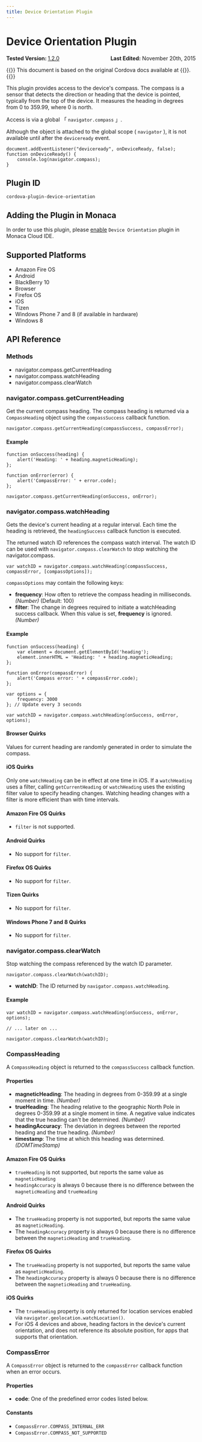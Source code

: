 ```yaml
---
title: Device Orientation Plugin
---
```


# Device Orientation Plugin

<div>
  <div  style="float: left;" align="left"><b>Tested Version: </b><a href="https://github.com/apache/cordova-plugin-camera/blob/master/RELEASENOTES.md#120-jun-17-2015">1.2.0</a></div>   
  <div align="right" style="float: right;"><b>Last Edited:</b> November 20th, 2015</div>
  <br/>
</div>

{{<note>}}
This document is based on the original Cordova docs available at {{<link title="Cordova Docs" href="https://github.com/apache/cordova-plugin-device-orientation">}}.
{{</note>}}

This plugin provides access to the device's compass. The compass is a
sensor that detects the direction or heading that the device is pointed,
typically from the top of the device. It measures the heading in degrees
from 0 to 359.99, where 0 is north.

Access is via a global 「 `navigator.compass` 」.

Although the object is attached to the global scope ( `navigator` ), it
is not available until after the `deviceready` event.

    document.addEventListener("deviceready", onDeviceReady, false);
    function onDeviceReady() {
        console.log(navigator.compass);
    }

Plugin ID
---------

    cordova-plugin-device-orientation

Adding the Plugin in Monaca
---------------------------

In order to use this plugin, please [enable](/en/monaca_ide/manual/dependencies/cordova_plugin/#add-plugins)
`Device Orientation` plugin in Monaca Cloud IDE.

Supported Platforms
-------------------

-   Amazon Fire OS
-   Android
-   BlackBerry 10
-   Browser
-   Firefox OS
-   iOS
-   Tizen
-   Windows Phone 7 and 8 (if available in hardware)
-   Windows 8

API Reference
-------------

### Methods

-   navigator.compass.getCurrentHeading
-   navigator.compass.watchHeading
-   navigator.compass.clearWatch

### navigator.compass.getCurrentHeading

Get the current compass heading. The compass heading is returned via a
`CompassHeading` object using the `compassSuccess` callback function.

    navigator.compass.getCurrentHeading(compassSuccess, compassError);

#### Example

    function onSuccess(heading) {
        alert('Heading: ' + heading.magneticHeading);
    };

    function onError(error) {
        alert('CompassError: ' + error.code);
    };

    navigator.compass.getCurrentHeading(onSuccess, onError);

### navigator.compass.watchHeading

Gets the device's current heading at a regular interval. Each time the
heading is retrieved, the `headingSuccess` callback function is
executed.

The returned watch ID references the compass watch interval. The watch
ID can be used with `navigator.compass.clearWatch` to stop watching the
navigator.compass.

    var watchID = navigator.compass.watchHeading(compassSuccess, compassError, [compassOptions]);

`compassOptions` may contain the following keys:

-   **frequency**: How often to retrieve the compass heading in
    milliseconds. *(Number)* (Default: 100)
-   **filter**: The change in degrees required to initiate a
    watchHeading success callback. When this value is set, **frequency**
    is ignored. *(Number)*

#### Example

    function onSuccess(heading) {
        var element = document.getElementById('heading');
        element.innerHTML = 'Heading: ' + heading.magneticHeading;
    };

    function onError(compassError) {
        alert('Compass error: ' + compassError.code);
    };

    var options = {
        frequency: 3000
    }; // Update every 3 seconds

    var watchID = navigator.compass.watchHeading(onSuccess, onError, options);

#### Browser Quirks

Values for current heading are randomly generated in order to simulate
the compass.

#### iOS Quirks

Only one `watchHeading` can be in effect at one time in iOS. If a
`watchHeading` uses a filter, calling `getCurrentHeading` or
`watchHeading` uses the existing filter value to specify heading
changes. Watching heading changes with a filter is more efficient than
with time intervals.

#### Amazon Fire OS Quirks

-   `filter` is not supported.

#### Android Quirks

-   No support for `filter`.

#### Firefox OS Quirks

-   No support for `filter`.

#### Tizen Quirks

-   No support for `filter`.

#### Windows Phone 7 and 8 Quirks

-   No support for `filter`.

### navigator.compass.clearWatch

Stop watching the compass referenced by the watch ID parameter.

    navigator.compass.clearWatch(watchID);

-   **watchID**: The ID returned by `navigator.compass.watchHeading`.

#### Example

    var watchID = navigator.compass.watchHeading(onSuccess, onError, options);

    // ... later on ...

    navigator.compass.clearWatch(watchID);

### CompassHeading

A `CompassHeading` object is returned to the `compassSuccess` callback
function.

#### Properties

-   **magneticHeading**: The heading in degrees from 0-359.99 at a
    single moment in time. *(Number)*
-   **trueHeading**: The heading relative to the geographic North Pole
    in degrees 0-359.99 at a single moment in time. A negative value
    indicates that the true heading can't be determined. *(Number)*
-   **headingAccuracy**: The deviation in degrees between the reported
    heading and the true heading. *(Number)*
-   **timestamp**: The time at which this heading was determined.
    *(DOMTimeStamp)*

#### Amazon Fire OS Quirks

-   `trueHeading` is not supported, but reports the same value as
    `magneticHeading`
-   `headingAccuracy` is always 0 because there is no difference between
    the `magneticHeading` and `trueHeading`

#### Android Quirks

-   The `trueHeading` property is not supported, but reports the same
    value as `magneticHeading`.
-   The `headingAccuracy` property is always 0 because there is no
    difference between the `magneticHeading` and `trueHeading`.

#### Firefox OS Quirks

-   The `trueHeading` property is not supported, but reports the same
    value as `magneticHeading`.
-   The `headingAccuracy` property is always 0 because there is no
    difference between the `magneticHeading` and `trueHeading`.

#### iOS Quirks

-   The `trueHeading` property is only returned for location services
    enabled via `navigator.geolocation.watchLocation()`.
-   For iOS 4 devices and above, heading factors in the device's current
    orientation, and does not reference its absolute position, for apps
    that supports that orientation.

### CompassError

A `CompassError` object is returned to the `compassError` callback
function when an error occurs.

#### Properties

-   **code**: One of the predefined error codes listed below.

#### Constants

-   `CompassError.COMPASS_INTERNAL_ERR`
-   `CompassError.COMPASS_NOT_SUPPORTED`

